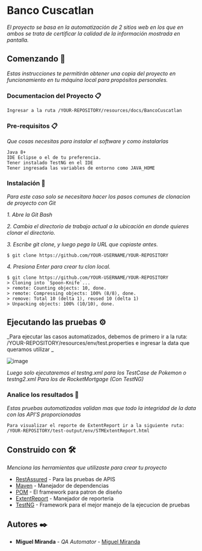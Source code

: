 # Banco Cuscatlan

_El proyecto se basa en la automatización de 2 sitios web en los que en ambos se trata de certificar la calidad de la información mostrada en pantalla._

## Comenzando 🚀

_Estas instrucciones te permitirán obtener una copia del proyecto en funcionamiento en tu máquina local para propósitos personales._

### Documentacion del Proyecto 📋

```
Ingresar a la ruta /YOUR-REPOSITORY/resources/docs/BancoCuscatlan
```

### Pre-requisitos 📋

_Que cosas necesitas para instalar el software y como instalarlas_

```
Java 8+
IDE Eclipse o el de tu preferencia.
Tener instalado TestNG en el IDE
Tener ingresada las variables de entorno como JAVA_HOME

```

### Instalación 🔧

_Para este caso solo se necesitara hacer los pasos comunes de clonacion de proyecto con Git_

_1. Abre la Git Bash_

_2. Cambia el directorio de trabajo actual a la ubicación en donde quieres clonar el directorio._

_3. Escribe git clone, y luego pega la URL que copiaste antes._

```
$ git clone https://github.com/YOUR-USERNAME/YOUR-REPOSITORY
```
_4. Presiona Enter para crear tu clon local._

```
$ git clone https://github.com/YOUR-USERNAME/YOUR-REPOSITORY
> Cloning into `Spoon-Knife`...
> remote: Counting objects: 10, done.
> remote: Compressing objects: 100% (8/8), done.
> remove: Total 10 (delta 1), reused 10 (delta 1)
> Unpacking objects: 100% (10/10), done.
```

## Ejecutando las pruebas ⚙️

_Para ejecutar las casos automatizados, debemos de primero ir a la ruta: /YOUR-REPOSITORY/resources/env/test.properties e ingresar la data que queramos utilizar _

![image](https://user-images.githubusercontent.com/79297281/143725359-1c04dc81-79e8-4958-8e78-ddd811011546.png)

_Luego solo ejecutaremos el testng.xml para los TestCase de Pokemon o testng2.xml Para los de RocketMortgage (Con TestNG)_

### Analice los resultados 🔩

_Estas pruebas automatizadas validan mas que todo la integridad de la data con las API'S proporcionadas_

```
Para visualizar el reporte de ExtentReport ir a la siguiente ruta: /YOUR-REPOSITORY/test-output/env/STMExtentReport.html
```
## Construido con 🛠️

_Menciona las herramientas que utilizaste para crear tu proyecto_

* [RestAssured](https://rest-assured.io/) - Para las pruebas de APIS
* [Maven](https://maven.apache.org/) - Manejador de dependencias
* [POM](https://www.guru99.com/page-object-model-pom-page-factory-in-selenium-ultimate-guide.html) - El framework para patron de diseño
* [ExtentReport](https://www.extentreports.com/) - Manejador de reporteria
* [TestNG](https://testng.org/doc/) - Framework para el mejor manejo de la ejecucion de pruebas

## Autores ✒️

* **Miguel Miranda** - *QA Automator* - [Miguel Miranda](https://github.com/JMiguelM95)

